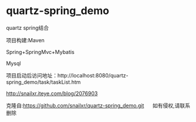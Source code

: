 quartz-spring_demo
==================

quartz spring结合

项目构建:Maven

Spring+SpringMvc+Mybatis

Mysql

项目启动后访问地址：http://localhost:8080/quartz-spring_demo/task/taskList.htm

http://snailxr.iteye.com/blog/2076903

克隆自:https://github.com/snailxr/quartz-spring_demo.git
      如有侵权,请联系删除
